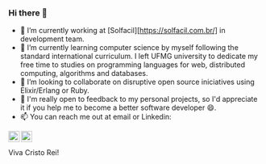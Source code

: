 ### Hi there 👋

- 🔭 I’m currently working at [Solfacil][https://solfacil.com.br/] in development team.
- 🌱 I’m currently learning computer science by myself following the standard international curriculum. I left UFMG university to dedicate my free time to studies on programming languages for web, distributed computing, algorithms and databases. 
- 👯 I’m looking to collaborate on disruptive open source iniciatives using Elixir/Erlang or Ruby.
- 💬 I'm really open to feedback to my personal projects, so I'd appreciate it if you help me to become a better software developer 😄. 
- 📫 You can reach me out at email or Linkedin:

[<img align="left" alt="Alan Borges | LinkedIn" width="22px" src="https://cdn.jsdelivr.net/npm/simple-icons@v3/icons/linkedin.svg" />][linkedin]
[<img align="left" alt="Alan Borges | Mail" width="22px" src="https://cdn.jsdelivr.net/npm/simple-icons@3.10.0/icons/gmail.svg" />][gmail]


<br />
<br />
Viva Cristo Rei!

[linkedin]: https://www.linkedin.com/in/abmbispo/
[gmail]: mailto:sr.alan.bispo@gmail.com
